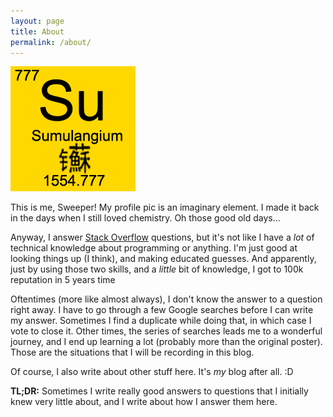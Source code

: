 ```yaml
---
layout: page
title: About
permalink: /about/
---
```


![profile picture](/profile_pic.png)

This is me, Sweeper! My profile pic is an imaginary element. I made it back in the days when I still loved chemistry. Oh those good old days... 

Anyway, I answer [Stack Overflow](https://stackoverflow.com) questions, but it's not like I have a *lot* of technical knowledge about programming or anything. I'm just good at looking things up (I think), and making educated guesses. And apparently, just by using those two skills, and a *little* bit of knowledge, I got to 100k reputation in 5 years time

Oftentimes (more like almost always), I don't know the answer to a question right away. I have to go through a few Google searches before I can write my answer. Sometimes I find a duplicate while doing that, in which case I vote to close it. Other times, the series of searches leads me to a wonderful journey, and I end up learning a lot (probably more than the original poster). Those are the situations that I will be recording in this blog.

Of course, I also write about other stuff here. It's *my* blog after all. :D

**TL;DR:** Sometimes I write really good answers to questions that I initially knew very little about, and I write about how I answer them here.